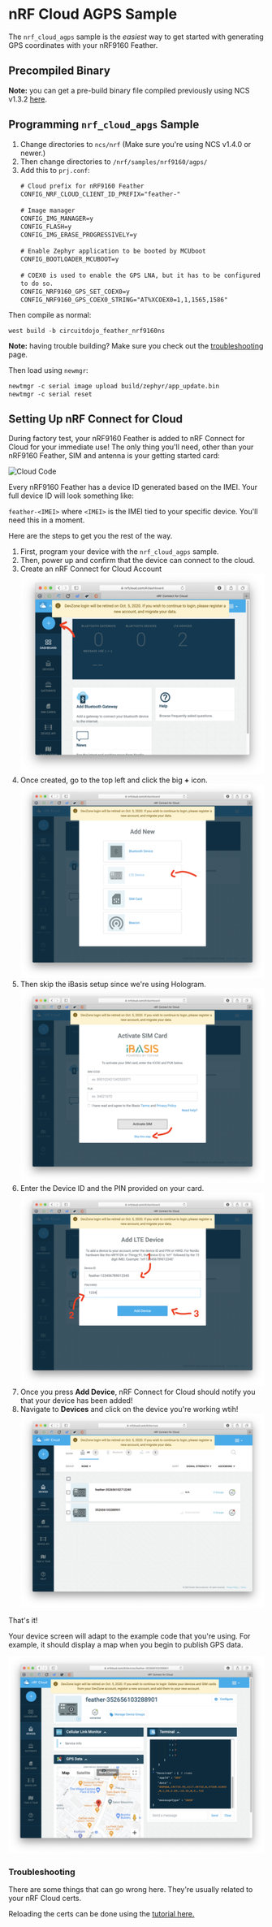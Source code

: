 # nRF Cloud AGPS Sample

The `nrf_cloud_agps` sample is the *easiest* way to get started with generating GPS coordinates with your nRF9160 Feather.


## Precompiled Binary

**Note:** you can get a pre-build binary file compiled previously using NCS v1.3.2 [here](files/nrf_cloud_agps_bb259bf.bin).


## Programming `nrf_cloud_apgs` **Sample**

1. Change directories to `ncs/nrf` (Make sure you're using NCS v1.4.0 or newer.)
2. Then change directories to `/nrf/samples/nrf9160/agps/`
3. Add this to `prj.conf`:
   ```
   # Cloud prefix for nRF9160 Feather
   CONFIG_NRF_CLOUD_CLIENT_ID_PREFIX="feather-"

   # Image manager
   CONFIG_IMG_MANAGER=y
   CONFIG_FLASH=y
   CONFIG_IMG_ERASE_PROGRESSIVELY=y

   # Enable Zephyr application to be booted by MCUboot
   CONFIG_BOOTLOADER_MCUBOOT=y

   # COEX0 is used to enable the GPS LNA, but it has to be configured to do so.
   CONFIG_NRF9160_GPS_SET_COEX0=y
   CONFIG_NRF9160_GPS_COEX0_STRING="AT%XCOEX0=1,1,1565,1586"
   ```

Then compile as normal:

```
west build -b circuitdojo_feather_nrf9160ns
```

**Note:** having trouble building? Make sure you check out the [troubleshooting](nrf9160-troubleshooting.md) page.

Then load using `newmgr`:

```
newtmgr -c serial image upload build/zephyr/app_update.bin
newtmgr -c serial reset
```

## Setting Up nRF Connect for Cloud

During factory test, your nRF9160 Feather is added to nRF Connect for Cloud for your immediate use! The only thing you'll need, other than your nRF9160 Feather, SIM and antenna is your getting started card:

![Cloud Code](/img/agps-sample/nrf-cloud-code.jpg)

Every nRF9160 Feather has a device ID generated based on the IMEI. Your full device ID will look something like:

`feather-<IMEI>` where `<IMEI>` is the IMEI tied to your specific device. You'll need this in a moment.

Here are the steps to get you the rest of the way.

1. First, program your device with the `nrf_cloud_agps` sample.
1. Then, power up and confirm that the device can connect to the cloud.
1. Create an nRF Connect for Cloud Account
   ![Add new device](img/agps-sample/add-new-device.png)
1. Once created, go to the top left and click the big **+** icon.
   ![Add LTE device](img/agps-sample/add-lte-device.png)
1. Then skip the iBasis setup since we're using Hologram.
   ![Skip iBasis](img/agps-sample/skip-ibasis-setup.png)
1. Enter the Device ID and the PIN provided on your card.
   ![Enter device ID and pin](img/agps-sample/enter-device-id-and-pin.png)
1. Once you press **Add Device**, nRF Connect for Cloud should notify you that your device has been added!
1. Navigate to **Devices** and click on the device you're working wtih!
   ![Devices](img/agps-sample/devices.png)

That's it!

Your device screen will adapt to the example code that you're using. For example, it should display a map when you begin to publish GPS data.

![nRF Connect for Cloud Screenshot with map](img/agps-sample/nrf-cloud-screenshot.png)

### Troubleshooting

There are some things that can go wrong here. They're usually related to your nRF Cloud certs.

Reloading the certs can be done using the [tutorial here.](https://infocenter.nordicsemi.com/index.jsp?topic=%2Fug_nrf91_dk_gsg%2FUG%2Fnrf91_DK_gsg%2Fupdating_certificates.html)
